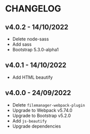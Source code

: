 # CHANGELOG

## v4.0.2 - 14/10/2022

- Delete node-sass
- Add sass
- Bootstrap 5.3.0-alpha1
## v4.0.1 - 14/10/2022

- Add HTML beautify

## v4.0.0 - 24/09/2022

- Delete `filemanager-webpack-plugin`
- Upgrade to Webpack v5.74.0
- Upgrade to Bootstrap v5.2.0
- Add `js-beautify`
- Upgrade dependencies
